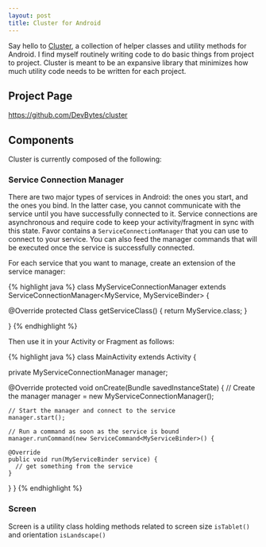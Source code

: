 ```yaml
---
layout: post
title: Cluster for Android
---
```


Say hello to [Cluster](https://github.com/DevBytes/cluster), a collection of helper classes and utility methods for Android. I find myself routinely writing code to do basic things from project to project. Cluster is meant to be an expansive library that minimizes how much utility code needs to be written for each project.

## Project Page

https://github.com/DevBytes/cluster

## Components

Cluster is currently composed of the following:

### Service Connection Manager
There are two major types of services in Android: the ones you start, and the ones you bind. In the latter case, you cannot communicate with the service until you have successfully connected to it. Service connections are asynchronous and require code to keep your activity/fragment in sync with this state. Favor contains a `ServiceConnectionManager` that you can use to connect to your service. You can also feed the manager commands that will be executed once the service is successfully connected.

For each service that you want to manage, create an extension of the service manager:

{% highlight java %}
class MyServiceConnectionManager extends ServiceConnectionManager<MyService, MyServiceBinder> {

  @Override
  protected Class<MyService> getServiceClass() {
    return MyService.class;
  }

}
{% endhighlight %}

Then use it in your Activity or Fragment as follows:

{% highlight java %}
class MainActivity extends Activity {

  private MyServiceConnectionManager manager;

  @Override
  protected void onCreate(Bundle savedInstanceState) {
    // Create the manager
    manager = new MyServiceConnectionManager();

    // Start the manager and connect to the service
    manager.start();

    // Run a command as soon as the service is bound
    manager.runCommand(new ServiceCommand<MyServiceBinder>() {

    @Override
    public void run(MyServiceBinder service) {
      // get something from the service
    }

  }
}
{% endhighlight %}

### Screen
Screen is a utility class holding methods related to screen size `isTablet()` and orientation `isLandscape()`
